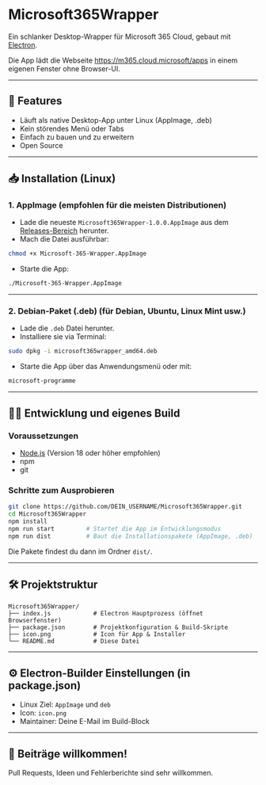
# Microsoft365Wrapper

Ein schlanker Desktop-Wrapper für Microsoft 365 Cloud, gebaut mit [Electron](https://www.electronjs.org/).

Die App lädt die Webseite https://m365.cloud.microsoft/apps in einem eigenen Fenster ohne Browser-UI.

---

## 🚀 Features

- Läuft als native Desktop-App unter Linux (AppImage, .deb)
- Kein störendes Menü oder Tabs
- Einfach zu bauen und zu erweitern
- Open Source

---

## 📥 Installation (Linux)

### 1. AppImage (empfohlen für die meisten Distributionen)

- Lade die neueste `Microsoft365Wrapper-1.0.0.AppImage` aus dem [Releases-Bereich](https://github.com/lsheasel/Microsoft365Wrapper/releases) herunter.
- Mach die Datei ausführbar:

```bash
chmod +x Microsoft-365-Wrapper.AppImage
```

- Starte die App:

```bash
./Microsoft-365-Wrapper.AppImage
```

---

### 2. Debian-Paket (.deb) (für Debian, Ubuntu, Linux Mint usw.)

- Lade die `.deb` Datei herunter.
- Installiere sie via Terminal:

```bash
sudo dpkg -i microsoft365wrapper_amd64.deb
```

- Starte die App über das Anwendungsmenü oder mit:

```bash
microsoft-programme
```

---

## 🧑‍💻 Entwicklung und eigenes Build

### Voraussetzungen

- [Node.js](https://nodejs.org/) (Version 18 oder höher empfohlen)
- npm
- git

### Schritte zum Ausprobieren

```bash
git clone https://github.com/DEIN_USERNAME/Microsoft365Wrapper.git
cd Microsoft365Wrapper
npm install
npm run start         # Startet die App im Entwicklungsmodus
npm run dist          # Baut die Installationspakete (AppImage, .deb)
```

Die Pakete findest du dann im Ordner `dist/`.

---

## 🛠 Projektstruktur

```
Microsoft365Wrapper/
├── index.js            # Electron Hauptprozess (öffnet Browserfenster)
├── package.json        # Projektkonfiguration & Build-Skripte
├── icon.png            # Icon für App & Installer
└── README.md           # Diese Datei
```

---

## ⚙️ Electron-Builder Einstellungen (in package.json)

- Linux Ziel: `AppImage` und `deb`
- Icon: `icon.png`
- Maintainer: Deine E-Mail im Build-Block

---

## 🙌 Beiträge willkommen!

Pull Requests, Ideen und Fehlerberichte sind sehr willkommen.
